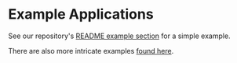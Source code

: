 # Example Applications

See our repository's 
[README example section](https://github.com/quixio/quix-streams/blob/main/README.md) 
for a simple example.

There are also more intricate examples 
[found here](https://github.com/quixio/quix-streams/tree/main/examples).
